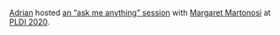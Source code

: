 [Adrian][] hosted [an “ask me anything” session][v] with [Margaret Martonosi][mrm] at [PLDI 2020][pldi].

[mrm]: https://www.princeton.edu/~mrm/
[adrian]: https://www.cs.cornell.edu/~asampson/
[pldi]: https://pldi20.sigplan.org/
[v]: https://youtu.be/ig5xmWoyo_I
